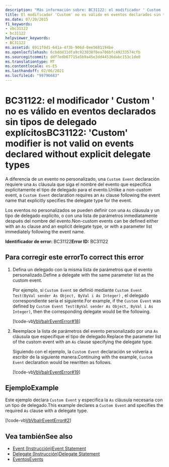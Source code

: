 ```yaml
---
description: "Más información sobre: BC31122: el modificador ' Custom ' no es válido en eventos declarados sin tipos de delegado explícitos"
title: El modificador 'Custom' no es válido en eventos declarados sin tipos de delegado explícitos
ms.date: 07/20/2015
f1_keywords:
- vbc31122
- bc31122
helpviewer_keywords:
- BC31122
ms.assetid: 6911f0d1-641a-473b-906d-8ee5681194be
ms.openlocfilehash: 6cbddd31dfa9c923038f8ea706bfc49233574cfb
ms.sourcegitcommit: ddf7edb67715a5b9a45e3dd44536dabc153c1de0
ms.translationtype: MT
ms.contentlocale: es-ES
ms.lasthandoff: 02/06/2021
ms.locfileid: "99796683"
---
```

# <a name="bc31122-custom-modifier-is-not-valid-on-events-declared-without-explicit-delegate-types"></a><span data-ttu-id="5b816-103">BC31122: el modificador ' Custom ' no es válido en eventos declarados sin tipos de delegado explícitos</span><span class="sxs-lookup"><span data-stu-id="5b816-103">BC31122: 'Custom' modifier is not valid on events declared without explicit delegate types</span></span>

<span data-ttu-id="5b816-104">A diferencia de un evento no personalizado, una `Custom Event` declaración requiere una `As` cláusula que siga el nombre del evento que especifica explícitamente el tipo de delegado para el evento.</span><span class="sxs-lookup"><span data-stu-id="5b816-104">Unlike a non-custom event, a `Custom Event` declaration requires an `As` clause following the event name that explicitly specifies the delegate type for the event.</span></span>

 <span data-ttu-id="5b816-105">Los eventos no personalizados se pueden definir con una `As` cláusula y un tipo de delegado explícito, o con una lista de parámetros inmediatamente después del nombre del evento.</span><span class="sxs-lookup"><span data-stu-id="5b816-105">Non-custom events can be defined either with an `As` clause and an explicit delegate type, or with a parameter list immediately following the event name.</span></span>

 <span data-ttu-id="5b816-106">**Identificador de error:** BC31122</span><span class="sxs-lookup"><span data-stu-id="5b816-106">**Error ID:** BC31122</span></span>

## <a name="to-correct-this-error"></a><span data-ttu-id="5b816-107">Para corregir este error</span><span class="sxs-lookup"><span data-stu-id="5b816-107">To correct this error</span></span>

1. <span data-ttu-id="5b816-108">Defina un delegado con la misma lista de parámetros que el evento personalizado.</span><span class="sxs-lookup"><span data-stu-id="5b816-108">Define a delegate with the same parameter list as the custom event.</span></span>

     <span data-ttu-id="5b816-109">Por ejemplo, si `Custom Event` se definió mediante `Custom Event Test(ByVal sender As Object, ByVal i As Integer)` , el delegado correspondiente sería el siguiente.</span><span class="sxs-lookup"><span data-stu-id="5b816-109">For example, if the `Custom Event` was defined by `Custom Event Test(ByVal sender As Object, ByVal i As Integer)`, then the corresponding delegate would be the following.</span></span>

     [!code-vb[VbVbalrEventError#18](~/samples/snippets/visualbasic/VS_Snippets_VBCSharp/VbVbalrEventError/VB/VbVbalrEventError.vb#18)]

2. <span data-ttu-id="5b816-110">Reemplace la lista de parámetros del evento personalizado por una `As` cláusula que especifique el tipo de delegado.</span><span class="sxs-lookup"><span data-stu-id="5b816-110">Replace the parameter list of the custom event with an `As` clause specifying the delegate type.</span></span>

     <span data-ttu-id="5b816-111">Siguiendo con el ejemplo, la `Custom Event` declaración se volvería a escribir de la siguiente manera.</span><span class="sxs-lookup"><span data-stu-id="5b816-111">Continuing with the example, `Custom Event` declaration would be rewritten as follows.</span></span>

     [!code-vb[VbVbalrEventError#19](~/samples/snippets/visualbasic/VS_Snippets_VBCSharp/VbVbalrEventError/VB/VbVbalrEventError.vb#19)]

## <a name="example"></a><span data-ttu-id="5b816-112">Ejemplo</span><span class="sxs-lookup"><span data-stu-id="5b816-112">Example</span></span>

 <span data-ttu-id="5b816-113">Este ejemplo declara `Custom Event` y especifica la `As` cláusula necesaria con un tipo de delegado.</span><span class="sxs-lookup"><span data-stu-id="5b816-113">This example declares a `Custom Event` and specifies the required `As` clause with a delegate type.</span></span>

 [!code-vb[VbVbalrEventError#2](~/samples/snippets/visualbasic/VS_Snippets_VBCSharp/VbVbalrEventError/VB/VbVbalrEventError.vb#2)]

## <a name="see-also"></a><span data-ttu-id="5b816-114">Vea también</span><span class="sxs-lookup"><span data-stu-id="5b816-114">See also</span></span>

- [<span data-ttu-id="5b816-115">Event (Instrucción)</span><span class="sxs-lookup"><span data-stu-id="5b816-115">Event Statement</span></span>](../statements/event-statement.md)
- [<span data-ttu-id="5b816-116">Delegate (Instrucción)</span><span class="sxs-lookup"><span data-stu-id="5b816-116">Delegate Statement</span></span>](../statements/delegate-statement.md)
- [<span data-ttu-id="5b816-117">Eventos</span><span class="sxs-lookup"><span data-stu-id="5b816-117">Events</span></span>](../../programming-guide/language-features/events/index.md)
